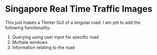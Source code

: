 # Singapore Real Time Traffic Images

<p>This just makes a Tkinter GUI of a singular road. 
I am yet to add the following functionality:</p>

<ol>
    <li>Querying using user input for specific road</li>
    <li>Multiple windows</li>
    <li>Information relating to the road</li>
</ol>